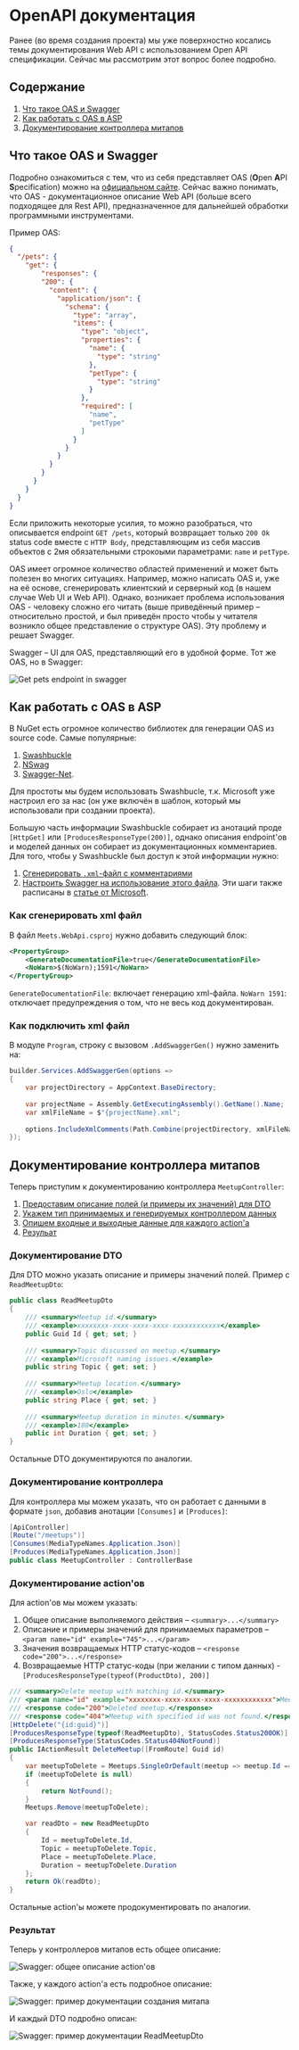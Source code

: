 # OpenAPI документация

Ранее (во время создания проекта) мы уже поверхностно косались темы документирования Web API с использованием Open API
спецификации. Сейчас мы рассмотрим этот вопрос более подробно.


## Содержание

1. [Что такое OAS и Swagger](#Что-такое-OAS-и-Swagger)
2. [Как работать с OAS в ASP](#Как-работать-с-OAS-в-ASP)
3. [Документирование контроллера митапов](#Документирование-контроллера-митапов)


## Что такое OAS и Swagger

Подробно ознакомиться с тем, что из себя представляет OAS (**O**pen **A**PI **S**pecification) можно на
[официальном сайте](https://swagger.io/resources/open-api/). Сейчас важно понимать, что OAS - документационное описание
Web API (больше всего подходящее для Rest API), предназначенное для дальнейшей обработки программными инструментами.

Пример OAS:
```json
{
  "/pets": {
    "get": {
        "responses": {
        "200": {
          "content": {
            "application/json": {
              "schema": {
                "type": "array",
                "items": {
                  "type": "object",
                  "properties": {
                    "name": {
                      "type": "string"
                    },
                    "petType": {
                      "type": "string"
                    }
                  },
                  "required": [
                    "name",
                    "petType"
                  ]
                }
              }
            }
          }
        }
      }
    }
  }
}
```
Если приложить некоторые усилия, то можно разобраться, что описывается endpoint `GET /pets`, который возвращает только
`200 Ok` status code вместе с `HTTP Body`, представляющим из себя массив объектов с 2мя обязательными строкоыми
параметрами: `name` и `petType`.

OAS имеет огромное количество областей применений и может быть полезен во многих ситуациях. Например, можно написать OAS
и, уже на её основе, сгенерировать клиентский и серверный код (в нашем случае Web UI и Web API). Однако, возникает
проблема использования OAS - человеку сложно его читать (выше приведённый пример – относительно простой, и был приведён
просто чтобы у читателя возникло общее представление о структуре OAS). Эту проблему и решает Swagger.

Swagger – UI для OAS, представляющий его в удобной форме. Тот же OAS, но в Swagger:

![Get pets endpoint in swagger](assets/swagger-get-pets.png)


## Как работать с OAS в ASP

В NuGet есть огромное количество библиотек для генерации OAS из source code. Самые популярные:
1. [Swashbuckle](https://www.nuget.org/packages/Swashbuckle.AspNetCore)
2. [NSwag](https://www.nuget.org/packages/NSwag.AspNetCore)
3. [Swagger-Net](https://www.nuget.org/packages/Swagger-Net).

Для простоты мы будем использовать Swashbucle, т.к. Microsoft уже настроил его за нас (он уже включён в шаблон, который
мы использовали при создании проекта).

Большую часть информации Swashbuckle собирает из анотаций проде `[HttpGet]` или `[ProducesResponseType(200)]`, однако
описания endpoint'ов и моделей данных он собирает из документационных комментариев. Для того, чтобы у Swashbuckle был
доступ к этой информации нужно:
1. [Сгенерировать `.xml`-файл с комментариями](#Как-сгенерировать-xml-файл)
2. [Настроить Swagger на использование этого файла](#Как-подключить-xml-файл).
Эти шаги также расписаны в [статье от Microsoft](https://docs.microsoft.com/en-us/aspnet/core/tutorials/getting-started-with-swashbuckle#xml-comments).

### Как сгенерировать xml файл

В файл `Meets.WebApi.csproj` нужно добавить следующий блок:
```xml
<PropertyGroup>
    <GenerateDocumentationFile>true</GenerateDocumentationFile>
    <NoWarn>$(NoWarn);1591</NoWarn>
</PropertyGroup>
```
`GenerateDocumentationFile`: включает генерацию xml-файла. `NoWarn 1591`: отключает предупреждения о том, что не весь
код документирован.

### Как подключить xml файл

В модуле `Program`, строку с вызовом `.AddSwaggerGen()` нужно заменить на:
```csharp
builder.Services.AddSwaggerGen(options =>
{
    var projectDirectory = AppContext.BaseDirectory;
    
    var projectName = Assembly.GetExecutingAssembly().GetName().Name;
    var xmlFileName = $"{projectName}.xml";
    
    options.IncludeXmlComments(Path.Combine(projectDirectory, xmlFileName));
});
```


## Документирование контроллера митапов

Теперь приступим к документированию контроллера `MeetupController`:
1. [Предоставим описание полей (и примеры их значений) для DTO](#Документирование-DTO)
2. [Укажем тип принимаемых и генерируемых контроллером данных](#Документирование-контроллера)
3. [Опишем входные и выходные данные для каждого action'а](#Документирование-actionов)
4. [Резульат](#Результат)

### Документирование DTO

Для DTO можно указать описание и примеры значений полей. Пример с `ReadMeetupDto`:
```csharp
public class ReadMeetupDto
{
    /// <summary>Meetup id.</summary>
    /// <example>xxxxxxxx-xxxx-xxxx-xxxx-xxxxxxxxxxxx</example>
    public Guid Id { get; set; }
    
    /// <summary>Topic discussed on meetup.</summary>
    /// <example>Microsoft naming issues.</example>
    public string Topic { get; set; }
    
    /// <summary>Meetup location.</summary>
    /// <example>Oslo</example>
    public string Place { get; set; }
    
    /// <summary>Meetup duration in minutes.</summary>
    /// <example>180</example>
    public int Duration { get; set; }
}
```
Остальные DTO документируются по аналогии.

### Документирование контроллера

Для контроллера мы можем указать, что он работает с данными в формате `json`, добавив анотации `[Consumes]` и
`[Produces]`:
```csharp
[ApiController]
[Route("/meetups")]
[Consumes(MediaTypeNames.Application.Json)]
[Produces(MediaTypeNames.Application.Json)]
public class MeetupController : ControllerBase
```

### Документирование action'ов

Для action'ов мы можем указать:
1. Общее описание выполняемого действия – `<summary>...</summary>`
2. Описание и примеры значений для принимаемых параметров – `<param name="id" example="745">...</param>`
3. Значения возвращаемых HTTP статус-кодов – `<response code="200">...</response>`
4. Возвращаемые HTTP статус-коды (при желании с типом данных) - `[ProducesResponseType(typeof(ProductDto), 200)]`
```csharp
/// <summary>Delete meetup with matching id.</summary>
/// <param name="id" example="xxxxxxxx-xxxx-xxxx-xxxx-xxxxxxxxxxxx">Meetup id.</param>
/// <response code="200">Deleted meetup.</response>
/// <response code="404">Meetup with specified id was not found.</response>
[HttpDelete("{id:guid}")]
[ProducesResponseType(typeof(ReadMeetupDto), StatusCodes.Status200OK)]
[ProducesResponseType(StatusCodes.Status404NotFound)]
public IActionResult DeleteMeetup([FromRoute] Guid id)
{
    var meetupToDelete = Meetups.SingleOrDefault(meetup => meetup.Id == id);
    if (meetupToDelete is null)
    {
        return NotFound();
    }
    Meetups.Remove(meetupToDelete);

    var readDto = new ReadMeetupDto
    {
        Id = meetupToDelete.Id,
        Topic = meetupToDelete.Topic,
        Place = meetupToDelete.Place,
        Duration = meetupToDelete.Duration
    };
    return Ok(readDto);
}
```

Остальные action'ы можете продокументировать по аналогии.

### Результат

Теперь у контроллеров митапов есть общее описание:

![Swagger: общее описание action'ов](assets/swagger-generic-action-descriptions.png)

Также, у каждого action'а есть подробное описание:

![Swagger: пример документации создания митапа](assets/swagger-create-meetup.png)

И каждый DTO подробно описан:

![Swagger: пример документации ReadMeetupDto](assets/swagger-read-meetup-dto-schema.png)
